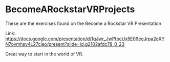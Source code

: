 # BecomeARockstarVRProjects

These are the exercises found on the Become a Rockstar VR Presentation

Link: https://docs.google.com/presentation/d/1qJwr_JwPtbcUx5E09eeJrpa2eXYN7ovmhsv4L27cjeo/present?slide=id.g2102afdc78_0_23

Great way to start in the world of VR. 
